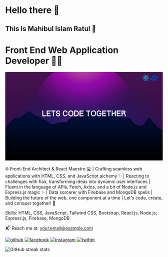 # Hello there 👋
## This Is Mahibul Islam Ratul 🥰
# Front End Web Application Developer 👨‍💻
![This Is Mahibul Islam Ratul](https://github.com/webdevratul/webdevratul/blob/main/github-banner.png?raw=true)

🌐 Front-End Architect & React Maestro 💻 | Crafting seamless web applications with HTML, CSS, and JavaScript alchemy ✨ | Reacting to challenges with flair, transforming ideas into dynamic user interfaces | Fluent in the language of APIs, Fetch, Axios, and a bit of Node.js and Express.js magic ✨ | Data sorcerer with Firebase and MongoDB spells | Building the future of the web, one component at a time | Let's code, create, and conquer together! 🚀

Skills: HTML, CSS, JavaScript, Tailwind CSS, Bootstrap, React.js, Node.js, Express.js, Firebase, MongoDB

📬 Reach me at: your.email@example.com

[<img src='https://cdn.jsdelivr.net/npm/simple-icons@3.0.1/icons/github.svg' alt='github' height='40'>](https://github.com/webdevratul)  [<img src='https://cdn.jsdelivr.net/npm/simple-icons@3.0.1/icons/facebook.svg' alt='facebook' height='40'>](https://www.facebook.com/https://www.facebook.com/TheMahibulislam)  [<img src='https://cdn.jsdelivr.net/npm/simple-icons@3.0.1/icons/instagram.svg' alt='instagram' height='40'>](https://www.instagram.com/https://www.instagram.com/mahibul_islam_ratul//)  [<img src='https://cdn.jsdelivr.net/npm/simple-icons@3.0.1/icons/twitter.svg' alt='twitter' height='40'>](https://twitter.com/https://twitter.com/MahibulRatul)  

![GitHub streak stats](https://streak-stats.demolab.com/?user=webdevratul)  







